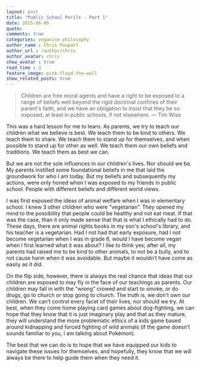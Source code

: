```yaml
---
layout: post
title: "Public School Perils - Part 1"
date: 2015-06-06
quote: 
comments: true
categories: veganism philosophy
author_name : Chris Poupart
author_url : /author/chris
author_avatar: chris
show_avatar : true
read_time : 3
feature_image: pink-floyd-the-wall
show_related_posts: true
---
```


> Children are free moral agents and have a right to be exposed to a range of beliefs well beyond the rigid doctrinal confines of their parent's faith, and we have an obligation to insist that they be so exposed, at least in public schools, if not elsewhere. — Tim Wise

This was a hard lesson for me to learn. As parents, we try to teach our children what we believe is best. We teach them to be kind to others. We teach them to share. We teach them to stand up for themselves, and when possible to stand up for other as well.  We teach them our own beliefs and traditions.  We teach them as best we can.

But we are not the sole influences in our children's lives.  Nor should we be. My parents instilled some foundational beliefs in me that laid the groundwork for who I am today. But my beliefs and subsequently my actions, were only honed when I was exposed to my friends in public school. People with different beliefs and different world views.

I was first exposed the ideas of animal welfare when I was in elementary school. I knew 3 other children who were “vegetarian”. They opened my mind to the possibility that people could be healthy and not eat meat. If that was the case, than it only made sense that that is what I ethically had to do.  These days, there are animal rights books in my son's school's library, and his teacher is a vegetarian. Had I not had that early exposure, had I not become vegetarian when I was in grade 6, would I have become vegan when I first learned what it was about?  I like to think yes; after all, my parents had raised me to be kind to other animals, to not be a bully, and to not cause harm when it was avoidable.  But maybe it wouldn’t have come as easily as it did.

On the flip side, however, there is always the real chance that ideas that our children are exposed to may fly in the face of our teachings as parents. Our children may fall in with the “wrong” crowed and start to smoke, or do drugs, go to church or stop going to church. The truth is, we don’t own our children. We can’t control every facet of their lives, nor should we try. At best, when they come home playing card games about dog-fighting, we can hope that they know that it is just imaginary play and that as they mature, they will understand the more problematic ethics of a kids game based around kidnapping and forced fighting of wild animals (if the game doesn’t sounds familiar to you, I am talking about Pokémon).  
  
The best that we can do is to hope that we have equipped our kids to navigate these issues for themselves, and hopefully, they know that we will always be there to help guide them when they need it.

